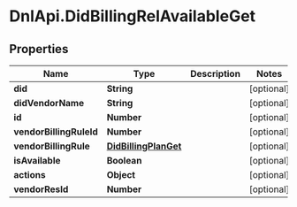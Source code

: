 # DnlApi.DidBillingRelAvailableGet

## Properties
Name | Type | Description | Notes
------------ | ------------- | ------------- | -------------
**did** | **String** |  | [optional] 
**didVendorName** | **String** |  | [optional] 
**id** | **Number** |  | [optional] 
**vendorBillingRuleId** | **Number** |  | [optional] 
**vendorBillingRule** | [**DidBillingPlanGet**](DidBillingPlanGet.md) |  | [optional] 
**isAvailable** | **Boolean** |  | [optional] 
**actions** | **Object** |  | [optional] 
**vendorResId** | **Number** |  | [optional] 


